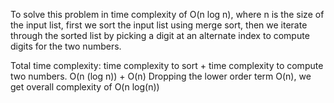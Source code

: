 To solve this problem in time complexity of O(n log n), where n is the size of
the input list, first we sort the input list using merge sort, then we iterate
through the sorted list by picking a digit at an alternate index to compute
digits for the two numbers. 

Total time complexity: 
    time complexity to sort + time complexity to compute two numbers.
    O(n (log n)) + O(n)
    Dropping the lower order term O(n), we get overall complexity of O(n log(n))

